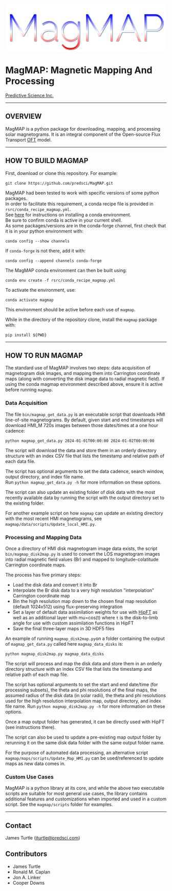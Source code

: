 <img width=500 src="doc/magmap_logo.png" alt="HipFT" />  

# MagMAP: Magnetic Mapping And Processing
    
[Predictive Science Inc.](https://www.predsci.com)  
 
--------------------------------  

## OVERVIEW  
  
MagMAP is a python package for downloading, mapping, and processing solar 
magnetograms. It is an integral component 
of the Open-source Flux Transport [OFT](https://github.com/predsci/OFT) model.  

--------------------------------  
   
## HOW TO BUILD MAGMAP

First, download or clone this repository. For example:  
```
git clone https://github.com/predsci/MagMAP.git
```

MagMAP had been tested to work with specific versions of some python packages.  
In order to facilitate this requirement, a conda recipe file is provided in `rsrc/conda_recipe_magmap.yml`.  
See [here](https://docs.anaconda.com/miniconda) for instructions on installing a conda environment.  
Be sure to confirm conda is active in your current shell.  
As some packages/versions are in the conda-forge channel, first check that it is in your python environment with:  
```
conda config --show channels
```  
If `conda-forge` is not there, add it with:  
```
conda config --append channels conda-forge
```  
The MagMAP conda environment can then be built using:  
```
conda env create -f rsrc/conda_recipe_magmap.yml
```  
To activate the environment, use:  
```
conda activate magmap
```  
This environment should be active before each use of `magmap`.
  
While in the directory of the repository clone, install the `magmap` package with:
```  
pip install ${PWD}  
```

--------------------------------  

## HOW TO RUN MAGMAP

The standard use of MagMAP involves two steps:  data acquisition of magnetogram disk images, and mapping them into Carrington coordinate maps (along with converting the disk image data to radial magnetic field).  If using the conda magmap environment described above, ensure it is active before running `magmap`.

### Data Acquisition

The file `bin/magmap_get_data.py` is an executable script that downloads HMI line-of-site magnetograms. By default, given start and end timestamps will download HMI_M 720s images between those dates/times at a one hour cadence:
```
python magmap_get_data.py 2024-01-01T00:00:00 2024-01-02T00:00:00
```
The script will download the data and store them in an orderly directory structure with an index CSV file that lists the timestamp and relative path of each data file.  

The script has optional arguments to set the data cadence, search window, output directory, and index file name.  
Run `python magmap_get_data.py -h` for more information on these options.  
  
The script can also update an existing folder of disk data with the most recently available data by running the script with the output directory set to the existing folder.   
   
For another example script on how `magmap` can update an existing directory with the most recent HMI magnetograms, see `magmap/data/scripts/Update_local_HMI.py`.
  
### Processing and Mapping Data

Once a directory of HMI disk magnetogram image data exists, the script `bin/magmap_disk2map.py` is used to convert the LOS magnetogram images into radial magnetic field values (Br) and mapped to longitude-colatitude Carrington coordinate maps.  

The process has five primary steps:
  
 - Load the disk data and convert it into Br
 - Interpolate the Br disk data to a very high resolution "interpolation" Carrington coordinate map
 - Bin the high resolution map down to the chosen final map resolution (default 1024x512) using flux-preserving integration
 - Set a layer of default data assimilation weights for use with [HipFT](https://github.com/predsci/hipft) as well as an additional layer with mu=cos(t) where `t` is the disk-to-limb angle for use with custom assimilation functions in HipFT
 - Save the final three-layer maps in 3D HDF5 files

An example of running `magmap_disk2map.py`on a folder containing the output of `magmap_get_data.py` called here `magmap_data_disks` is:
```
python magmap_disk2map.py magmap_data_disks
```
The script will process and map the disk data and store them in an orderly directory structure with an index CSV file that lists the timestamp and relative path of each map file.  

The script has optional arguments to set the start and end date/time (for processing subsets), the theta and phi resolutions of the final maps, the assumed radius of the disk data (in solar radii), the theta and phi resolutions used for the high resolution interpolation map, output directory, and index file name.  Run `python magmap_disk2map.py -h` for more information on these options.

Once a map output folder has generated, it can be directly used with HipFT (see instructions there).

The script can also be used to update a pre-existing map output folder by rerunning it on the same disk data folder with the same output folder name.

For the purpose of automated data processing, an alternative script  `magmap/maps/scripts/Update_Map_HMI.py` can be used/referenced to update maps as new data comes in.

### Custom Use Cases

MagMAP is a python library at its core, and while the above two executable scripts are suitable for most general use cases, the library contains additional features and customizations when imported and used in a custom script.  See the `magmap/scripts` folder for examples.

--------------------------------
  
## Contact

James Turtle ([jturtle@predsci.com](mailto:jturtle@predsci.com))

## Contributors

- James Turtle
- Ronald M. Caplan
- Jon A. Linker
- Cooper Downs
